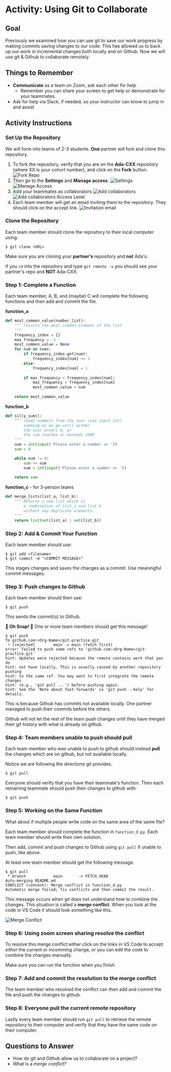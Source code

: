 # Activity:  Using Git to Collaborate

## Goal

Previously we examined how you can use git to save our work progress by making commits saving changes to our code.  This has allowed us to back up our work in incremental changes both locally and on Github.  Now we will use git & Github to collaborate remotely.

## Things to Remember

* **Communicate** as a team on Zoom, ask each other for help
  * Remember you can share your screen to get help or demonstrate for your teammates.
* Ask for help via Slack, if needed, so your instructor can know to jump in and assist

## Activity Instructions

### Set Up the Repository

We will form into teams of 2-3 students.  **One** partner will fork and clone this repository.

1.  To fork the repository, verify that you are on the **Ada-CXX** repository (where XX is your cohort number), and click on the **Fork** button.
  ![Fork Repo](assets/industry-prep__git-practice__fork.png)
1.  Then go to the **Settings** and **Manage access**.
  ![Settings](assets/industry-prep__git-practice__settings.png)
  ![Manage Access](assets/industry-prep__git-practice__manage-access.png)
1.  Add your teammates as collaborators
  ![Add collaborators](assets/industry-prep__git-practice__add-collaborators.png)
  ![Add collaborators Access Level](assets/industry-prep__git-practice__add-collaborators-access-level.png)
1.  Each team member will get an email inviting them to the repository.  They should click on the accept link.
  ![Invitation email](assets/industry-prep__git-practice__add-collaborators-email.png)

### Clone the Repository

Each team member should clone the repository to their local computer using:

```
$ git clone <URL>
```

Make sure you are cloning your **partner's** repository and **not** Ada's.

If you `cd` into the repository and type `git remote -v` you should see your partner's repo and **NOT** Ada-CXX.

### Step 1: Complete a Function

Each team member, A, B, and (maybe) C will complete the following functions and then add and commit the file.  

**function_a**

```python
def most_common_value(number_list):
    """ returns the most common element of the list
    """
    frequency_index = {}
    max_frequency = -1
    most_common_value = None
    for num in nums:
        if frequency_index.get(num):
            frequency_index[num] += 1
        else:
            frequency_index[num] = 1
        
        if max_frequency < frequency_index[num]:
            max_frequency = frequency_index[num]
            most_common_value = num
        
    return most_common_value
```

**function_b**

```python
def silly_sum():
    """ reads numbers from the user (use input_int) 
        summing as we go until either
        the user enters 0, or
        the sum reaches or exceeds 1000
    """
    num = int(input('Please enter a number => '))
    sum = 0

    while num != 0:
        sum += num
        num = int(input('Please enter a number => '))
    
    return sum
```

**function_c** - for 3-person teams

```python
def merge_lists(list_a, list_b):
    """ Returns a new list which is
        a combination of list_a and list_b
        without any duplicate elements.
    """
    return list(set(list_a) | set(list_b))
```

### Step 2: Add & Commit Your Function

Each team member should use:

```
$ git add <filename>
$ git commit -m "<COMMIT MESSAGE>"
``` 

This stages changes and saves the changes as a commit.  Use meaningful commit messages.

### Step 3: Push changes to Github

Each team member should then use:

```
$ git push
``` 

This sends the commit(s) to Github.

**🚨  Oh Snap!  🚨** One or more team members should get this message!

```
$ git push
To github.com:<Org-Name>/git-practice.git
 ! [rejected]        main -> main (fetch first)
error: failed to push some refs to 'github.com:<Org-Name>/git-practice.git'
hint: Updates were rejected because the remote contains work that you do
hint: not have locally. This is usually caused by another repository pushing
hint: to the same ref. You may want to first integrate the remote changes
hint: (e.g., 'git pull ...') before pushing again.
hint: See the 'Note about fast-forwards' in 'git push --help' for details.
```

This is because Github has commits not available locally.  One partner managed to push their commits before the others.

Github will not let the rest of the team push changes until they have merged their git history with what is already on github.

### Step 4:  Team members unable to push should pull

Each team member who was unable to push to github should instead **pull** the changes which are on github, but not available locally.

Notice we are following the directions git provides.

```
$ git pull
```

Everyone should verify that you have their teammate's function.  Then each remaining teammate should push their changes to github with:

```
$ git push
```

### Step 5:  Working on the Same Function

What about if multiple people write code on the same area of the same file?  

Each team member should complete the function in `function_d.py`.  Each team member should write their own solution.  

Then add, commit and push changes to Github using `git pull` if unable to push, like above.

At least one team member should get the following message.

```
$ git pull
 * branch            main       -> FETCH_HEAD
Auto-merging README.md
CONFLICT (content): Merge conflict in function_d.py
Automatic merge failed; fix conflicts and then commit the result.
```

This message occurs when git does not understand how to combine the changes.  This situation is called a **merge conflict**.  When you look at the code in VS Code it should look something like this.

![Merge Conflict](assets/industry-prep__git-practice__merge-conflict.png)

### Step 6:  Using zoom screen sharing resolve the conflict

To resolve this merge conflict either click on the links in VS Code to accept _either_ the current or incomming change, or you can edit the code to combine the changes manually.

Make sure you can run the function when you finish.

### Step 7: Add and commit the resolution to the merge conflict

The team member who resolved the conflict can then add and commit the file and push the changes to github.

### Step 8:  Everyone pull the current remote repository

Lastly every team member should run `git pull` to retrieve the remote repository to their computer and verify that they have the same code on their computer.

## Questions to Answer

* How do git and Github allow us to collaborate on a project?
* What is a _merge conflict_?
